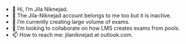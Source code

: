 - 👋 Hi, I’m Jila Niknejad.
- 👀 The Jila-Niknejad account belongs to me too but it is inactive.
- 🌱 I’m currently creating large volume of exams.
- 💞️ I’m looking to collaborate on how LMS creates exams from pools.
- 📫 How to reach me: jilaniknejad at outlook.com.

<!---
jila-nik/jila-nik is a ✨ special ✨ repository because its `README.md` (this file) appears on your GitHub profile.
You can click the Preview link to take a look at your changes.
--->
